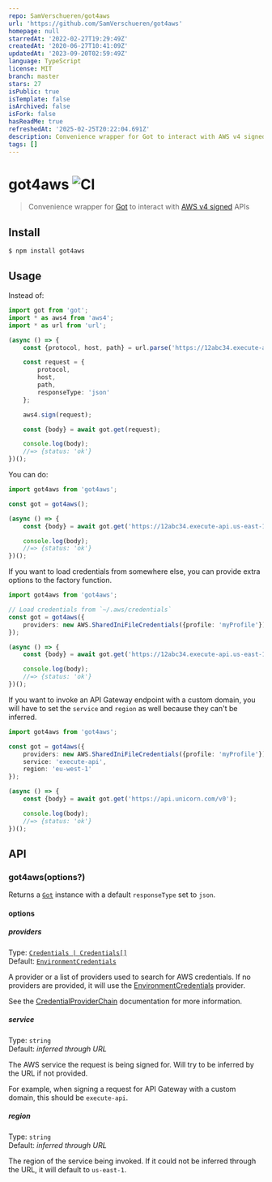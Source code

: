 ```yaml
---
repo: SamVerschueren/got4aws
url: 'https://github.com/SamVerschueren/got4aws'
homepage: null
starredAt: '2022-02-27T19:29:49Z'
createdAt: '2020-06-27T10:41:09Z'
updatedAt: '2023-09-20T02:59:49Z'
language: TypeScript
license: MIT
branch: master
stars: 27
isPublic: true
isTemplate: false
isArchived: false
isFork: false
hasReadMe: true
refreshedAt: '2025-02-25T20:22:04.691Z'
description: Convenience wrapper for Got to interact with AWS v4 signed APIs
tags: []
---
```


# got4aws ![CI](https://github.com/SamVerschueren/got4aws/workflows/CI/badge.svg)

> Convenience wrapper for [Got](https://github.com/sindresorhus/got) to interact with [AWS v4 signed](https://docs.aws.amazon.com/general/latest/gr/signing_aws_api_requests.html) APIs

## Install

```
$ npm install got4aws
```

## Usage

Instead of:

```ts
import got from 'got';
import * as aws4 from 'aws4';
import * as url from 'url';

(async () => {
	const {protocol, host, path} = url.parse('https://12abc34.execute-api.us-east-1.amazonaws.com/v0');

	const request = {
		protocol,
		host,
		path,
		responseType: 'json'
	};

	aws4.sign(request);

	const {body} = await got.get(request);

	console.log(body);
	//=> {status: 'ok'}
})();
```

You can do:

```ts
import got4aws from 'got4aws';

const got = got4aws();

(async () => {
	const {body} = await got.get('https://12abc34.execute-api.us-east-1.amazonaws.com/v0');

	console.log(body);
	//=> {status: 'ok'}
})();
```

If you want to load credentials from somewhere else, you can provide extra options to the factory function.

```ts
import got4aws from 'got4aws';

// Load credentials from `~/.aws/credentials`
const got = got4aws({
	providers: new AWS.SharedIniFileCredentials({profile: 'myProfile'})
});

(async () => {
	const {body} = await got.get('https://12abc34.execute-api.us-east-1.amazonaws.com/v0');

	console.log(body);
	//=> {status: 'ok'}
})();
```

If you want to invoke an API Gateway endpoint with a custom domain, you will have to set the `service` and `region` as well because they can't be inferred.

```ts
import got4aws from 'got4aws';

const got = got4aws({
	providers: new AWS.SharedIniFileCredentials({profile: 'myProfile'}),
	service: 'execute-api',
	region: 'eu-west-1'
});

(async () => {
	const {body} = await got.get('https://api.unicorn.com/v0');

	console.log(body);
	//=> {status: 'ok'}
})();
```


## API

### got4aws(options?)

Returns a [`Got`](https://github.com/sindresorhus/got) instance with a default `responseType` set to `json`.

#### options

##### providers

Type: [`Credentials | Credentials[]`](https://docs.aws.amazon.com/AWSJavaScriptSDK/latest/AWS/Credentials.html)<br>
Default: [`EnvironmentCredentials`](https://docs.aws.amazon.com/AWSJavaScriptSDK/latest/AWS/EnvironmentCredentials.html)

A provider or a list of providers used to search for AWS credentials. If no providers are provided, it will use the [EnvironmentCredentials](https://docs.aws.amazon.com/AWSJavaScriptSDK/latest/AWS/EnvironmentCredentials.html) provider.

See the [CredentialProviderChain](https://docs.aws.amazon.com/AWSJavaScriptSDK/latest/AWS/CredentialProviderChain.html) documentation for more information.

##### service

Type: `string`<br>
Default: *inferred through URL*

The AWS service the request is being signed for. Will try to be inferred by the URL if not provided.

For example, when signing a request for API Gateway with a custom domain, this should be `execute-api`.

##### region

Type: `string`<br>
Default: *inferred through URL*

The region of the service being invoked. If it could not be inferred through the URL, it will default to `us-east-1`.

